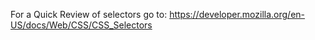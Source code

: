 For a Quick Review of selectors go to:
https://developer.mozilla.org/en-US/docs/Web/CSS/CSS_Selectors